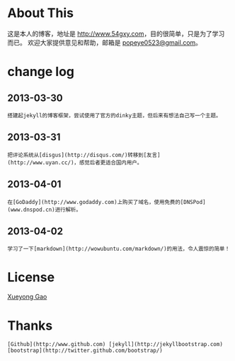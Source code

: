 # About This
这是本人的博客，地址是 <http://www.54gxy.com>，目的很简单，只是为了学习而已。
欢迎大家提供意见和帮助，邮箱是 <popeye0523@gmail.com>。

# change log
## 2013-03-30 
	搭建起jekyll的博客框架，尝试使用了官方的dinky主题，但后来有想法自己写一个主题。
## 2013-03-31
	把评论系统从[disgus](http://disqus.com/)转移到[友言](http://www.uyan.cc/)，感觉后者更适合国内用户。
## 2013-04-01
	在[GoDaddy](http://www.godaddy.com)上购买了域名，使用免费的[DNSPod](www.dnspod.cn)进行解析。
## 2013-04-02 
	学习了一下[markdown](http://wowubuntu.com/markdown/)的用法，令人震惊的简单！

# License
[Xueyong Gao](http://www.54gxy.com/)

# Thanks
	[Github](http://www.github.com) [jekyll](http://jekyllbootstrap.com) [bootstrap](http://twitter.github.com/bootstrap/)
